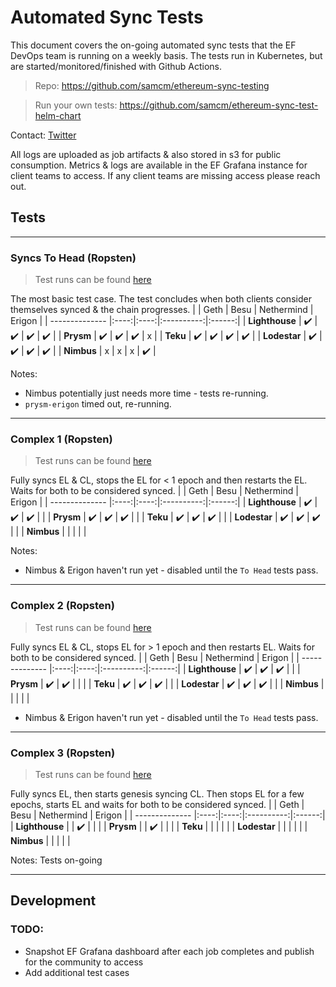 # Automated Sync Tests
This document covers the on-going automated sync tests that the EF DevOps team is running on a weekly basis. The tests run in Kubernetes, but are started/monitored/finished with Github Actions.


> Repo: https://github.com/samcm/ethereum-sync-testing

> Run your own tests: https://github.com/samcm/ethereum-sync-test-helm-chart

Contact: [Twitter](https://twitter.com/samcmAU)

All logs are uploaded as job artifacts & also stored in s3 for public consumption. Metrics & logs are available in the EF Grafana instance for client teams to access. If any client teams are missing access please reach out.


## Tests


-----

### Syncs To Head (Ropsten)
> Test runs can be found [here](https://github.com/samcm/ethereum-sync-testing/actions/workflows/ropsten-to-head.yaml)

The most basic test case. The test concludes when both clients consider themselves synced & the chain progresses.
|                | Geth | Besu | Nethermind | Erigon |
| -------------- |:----:|:----:|:----------:|:------:|
| **Lighthouse** |  ✔️  |  ✔️  |     ✔️     |   ✔️    |
| **Prysm**      |  ✔️  |  ✔️  |     ✔️     |   x    |
| **Teku**       |  ✔️  |  ✔️  |     ✔️     |   ✔️    |
| **Lodestar**   |  ✔️  |  ✔️  |     ✔️     |   ✔️    |
| **Nimbus**     |  x   |  x   |     x      |   ✔️    |

Notes:
- Nimbus potentially just needs more time - tests re-running.
- `prysm-erigon` timed out, re-running.

------

### Complex 1 (Ropsten)
> Test runs can be found [here](https://github.com/samcm/ethereum-sync-testing/actions/workflows/ropsten-complex1.yaml)

Fully syncs EL & CL, stops the EL for < 1 epoch and then restarts the EL. Waits for both to be considered synced.
|                | Geth | Besu | Nethermind | Erigon |
| -------------- |:----:|:----:|:----------:|:------:|
| **Lighthouse** |  ✔️  |  ✔️  |     ✔️     |       |
| **Prysm**      |  ✔️  |  ✔️  |     ✔️     |       |
| **Teku**       |  ✔️  |  ✔️  |     ✔️     |       |
| **Lodestar**   |  ✔️  |  ✔️  |     ✔️     |       |
| **Nimbus**     |      |      |            |        |

Notes:
- Nimbus & Erigon haven't run yet - disabled until the `To Head` tests pass.

------

### Complex 2 (Ropsten)
> Test runs can be found [here](https://github.com/samcm/ethereum-sync-testing/actions/workflows/ropsten-complex2.yaml)

Fully syncs EL & CL, stops EL for > 1 epoch and then restarts EL. Waits for both to be considered synced.
|                | Geth | Besu | Nethermind | Erigon |
| -------------- |:----:|:----:|:----------:|:------:|
| **Lighthouse** |  ✔️  |   ✔️   |      ✔️      |        |
| **Prysm**      |  ✔️  |  ✔️  |            |        |
| **Teku**       |  ✔️  |   ✔️   |     ✔️       |        |
| **Lodestar**   |  ✔️  |  ✔️  |      ✔️      |        |
| **Nimbus**     |      |      |            |        |

- Nimbus & Erigon haven't run yet - disabled until the `To Head` tests pass.

-----

### Complex 3 (Ropsten)
> Test runs can be found [here](https://github.com/samcm/ethereum-sync-testing/actions/workflows/ropsten-complex3.yaml)

Fully syncs EL, then starts genesis syncing CL. Then stops EL for a few epochs, starts EL and waits for both to be considered synced.
|                | Geth | Besu | Nethermind | Erigon |
| -------------- |:----:|:----:|:----------:|:------:|
| **Lighthouse** |      |   ✔️   |            |        |
| **Prysm**      |      |   ✔️   |            |        |
| **Teku**       |      |      |            |        |
| **Lodestar**   |      |      |            |        |
| **Nimbus**     |      |      |            |        |

Notes: Tests on-going

-----

## Development
### TODO: 
- Snapshot EF Grafana dashboard after each job completes and publish for the community to access
- Add additional test cases